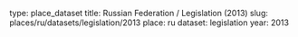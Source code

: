 type: place_dataset
title: Russian Federation / Legislation (2013)
slug: places/ru/datasets/legislation/2013
place: ru
dataset: legislation
year: 2013
